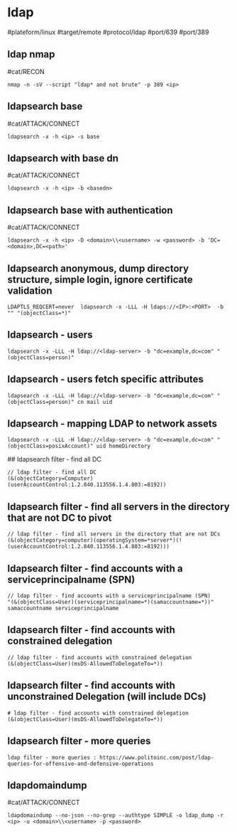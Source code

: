# ldap

#plateform/linux  #target/remote  #protocol/ldap  #port/639 #port/389

## ldap nmap
#cat/RECON 
```
nmap -n -sV --script "ldap* and not brute" -p 389 <ip>
```

## ldapsearch base
#cat/ATTACK/CONNECT 
```
ldapsearch -x -h <ip> -s base
```

## ldapsearch with base dn
#cat/ATTACK/CONNECT 
```
ldapsearch -x -h <ip> -b <basedn>
```

## ldapsearch base with authentication
#cat/ATTACK/CONNECT 
```
ldapsearch -x -h <ip> -D <domain>\\<username> -w <password> -b 'DC=<domain>,DC=<path>'
```

## ldapsearch anonymous, dump directory structure, simple login, ignore certificate validation
```
LDAPTLS_REQCERT=never  ldapsearch -x -LLL -H ldaps://<IP>:<PORT>  -b "" "(objectClass=*)"
````

## ldapsearch - users
```
ldapsearch -x -LLL -H ldap://<ldap-server> -b "dc=example,dc=com" "(objectClass=person)"
````

## ldapsearch - users fetch specific attributes
```
ldapsearch -x -LLL -H ldap://<ldap-server> -b "dc=example,dc=com" "(objectClass=person)" cn mail uid
```

## ldapsearch - mapping LDAP to network assets
```
ldapsearch -x -LLL -H ldap://<ldap-server> -b "dc=example,dc=com" "(objectClass=posixAccount)" uid homeDirectory
```

## ldapsearch filter - find all DC
```
// ldap filter - find all DC
(&(objectCategory=Computer)(userAccountControl:1.2.840.113556.1.4.803:=8192))
```

## ldapsearch filter - find all servers in the directory that are not DC to pivot
```
// ldap filter - find all servers in the directory that are not DCs
(&(objectCategory=computer)(operatingSystem=*server*)(!(userAccountControl:1.2.840.113556.1.4.803:=8192)))
```

## ldapsearch filter - find accounts with a serviceprincipalname (SPN)
```
// ldap filter - find accounts with a serviceprincipalname (SPN)
"(&(objectClass=User)(serviceprincipalname=*)(samaccountname=*))" samaccountname serviceprincipalname
```
## ldapsearch filter - find accounts with constrained delegation
```
// ldap filter - find accounts with constrained delegation
(&(objectClass=User)(msDS-AllowedToDelegateTo=*))
```

## ldapsearch filter - find accounts with unconstrained Delegation (will include DCs)
```
# ldap filter - find accounts with constrained delegation
(&(objectClass=User)(msDS-AllowedToDelegateTo=*))
```

## ldapsearch filter - more queries
```
ldap filter - more queries : https://www.politoinc.com/post/ldap-queries-for-offensive-and-defensive-operations
```

## ldapdomaindump
#cat/ATTACK/CONNECT 
```
ldapdomaindump --no-json --no-grep --authtype SIMPLE -o ldap_dump -r <ip> -u <domain>\\<username> -p <password>
```
